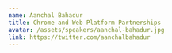 ```yaml
---
name: Aanchal Bahadur
title: Chrome and Web Platform Partnerships
avatar: /assets/speakers/aanchal-bahadur.jpg
link: https://twitter.com/aanchalbahadur
---
```

